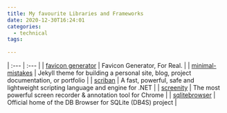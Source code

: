 ```yaml
---
title: My favourite Libraries and Frameworks
date: 2020-12-30T16:24:01
categories:
  - technical
tags:
  
---
```


| :--- | :--- |
| [favicon generator](https://realfavicongenerator.net/) | Favicon Generator, For Real. |
| [minimal-mistakes](https://github.com/mmistakes/minimal-mistakes) | Jekyll theme for building a personal site, blog, project documentation, or portfolio |
| [scriban](https://github.com/lunet-io/scriban) | A fast, powerful, safe and lightweight scripting language and engine for .NET |
| [screenity](https://github.com/alyssaxuu/screenity) | The most powerful screen recorder & annotation tool for Chrome  |
| [sqlitebrowser](https://github.com/sqlitebrowser/sqlitebrowser) | Official home of the DB Browser for SQLite \(DB4S\) project |

